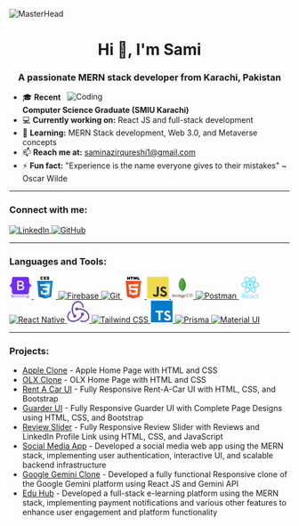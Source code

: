 ![MasterHead](https://www.dresma.ai/wp-content/uploads/2022/01/React-Native-Developer-1.gif)

<h1 align="center">Hi 👋, I'm Sami</h1>
<h3 align="center">A passionate MERN stack developer from Karachi, Pakistan</h3>

<img align="right" alt="Coding" width="400" src="https://user-images.githubusercontent.com/69011963/137184767-79a13ec7-1bb3-4341-a6da-3a149c9c159a.gif">

- 🎓 **Recent Computer Science Graduate (SMIU Karachi)**
- 💻 **Currently working on:** React JS and full-stack development
- 🌱 **Learning:** MERN Stack development, Web 3.0, and Metaverse concepts
- 📫 **Reach me at:** [saminazirqureshi1@gmail.com](mailto:saminazirqureshi1@gmail.com)
- ⚡ **Fun fact:** "Experience is the name everyone gives to their mistakes" ~ Oscar Wilde

---

<h3 align="left">Connect with me:</h3>
<p align="left">
  <a href="https://www.linkedin.com/in/sami-ahmed-420931215/" target="blank">
    <img align="center" src="https://raw.githubusercontent.com/rahuldkjain/github-profile-readme-generator/master/src/images/icons/Social/linked-in-alt.svg" alt="LinkedIn" height="30" width="40" />
  </a>
  <a href="https://github.com/Sami123d" target="blank">
    <img align="center" src="https://raw.githubusercontent.com/rahuldkjain/github-profile-readme-generator/master/src/images/icons/Social/github-alt.svg" alt="GitHub" height="30" width="40" />
  </a>
</p>

---

<h3 align="left">Languages and Tools:</h3>
<p align="left">
  <a href="https://getbootstrap.com" target="_blank" rel="noreferrer">
    <img src="https://raw.githubusercontent.com/devicons/devicon/master/icons/bootstrap/bootstrap-plain-wordmark.svg" alt="Bootstrap" width="40" height="40"/> 
  </a> 
  <a href="https://www.w3schools.com/css/" target="_blank" rel="noreferrer">
    <img src="https://raw.githubusercontent.com/devicons/devicon/master/icons/css3/css3-original-wordmark.svg" alt="CSS3" width="40" height="40"/> 
  </a> 
  <a href="https://firebase.google.com/" target="_blank" rel="noreferrer">
    <img src="https://www.vectorlogo.zone/logos/firebase/firebase-icon.svg" alt="Firebase" width="40" height="40"/> 
  </a> 
  <a href="https://git-scm.com/" target="_blank" rel="noreferrer">
    <img src="https://www.vectorlogo.zone/logos/git-scm/git-scm-icon.svg" alt="Git" width="40" height="40"/> 
  </a> 
  <a href="https://www.w3.org/html/" target="_blank" rel="noreferrer">
    <img src="https://raw.githubusercontent.com/devicons/devicon/master/icons/html5/html5-original-wordmark.svg" alt="HTML5" width="40" height="40"/> 
  </a> 
  <a href="https://developer.mozilla.org/en-US/docs/Web/JavaScript" target="_blank" rel="noreferrer">
    <img src="https://raw.githubusercontent.com/devicons/devicon/master/icons/javascript/javascript-original.svg" alt="JavaScript" width="40" height="40"/> 
  </a> 
  <a href="https://www.mongodb.com/" target="_blank" rel="noreferrer">
    <img src="https://raw.githubusercontent.com/devicons/devicon/master/icons/mongodb/mongodb-original-wordmark.svg" alt="MongoDB" width="40" height="40"/> 
  </a> 
  <a href="https://postman.com" target="_blank" rel="noreferrer">
    <img src="https://www.vectorlogo.zone/logos/getpostman/getpostman-icon.svg" alt="Postman" width="40" height="40"/> 
  </a> 
  <a href="https://reactjs.org/" target="_blank" rel="noreferrer">
    <img src="https://raw.githubusercontent.com/devicons/devicon/master/icons/react/react-original-wordmark.svg" alt="React" width="40" height="40"/> 
  </a> 
  <a href="https://reactnative.dev/" target="_blank" rel="noreferrer">
    <img src="https://reactnative.dev/img/header_logo.svg" alt="React Native" width="40" height="40"/> 
  </a> 
  <a href="https://redux.js.org" target="_blank" rel="noreferrer">
    <img src="https://raw.githubusercontent.com/devicons/devicon/master/icons/redux/redux-original.svg" alt="Redux" width="40" height="40"/> 
  </a> 
  <a href="https://tailwindcss.com/" target="_blank" rel="noreferrer">
    <img src="https://www.vectorlogo.zone/logos/tailwindcss/tailwindcss-icon.svg" alt="Tailwind CSS" width="40" height="40"/> 
  </a>
  <a href="https://www.typescriptlang.org/" target="_blank" rel="noreferrer">
    <img src="https://raw.githubusercontent.com/devicons/devicon/master/icons/typescript/typescript-original.svg" alt="TypeScript" width="40" height="40"/> 
  </a>
  <a href="https://prisma.io" target="_blank" rel="noreferrer">
    <img src="https://www.vectorlogo.zone/logos/prismaio/prismaio-icon.svg" alt="Prisma" width="40" height="40"/> 
  </a>
  <a href="https://mui.com" target="_blank" rel="noreferrer">
    <img src="https://img.icons8.com/color/452/material-ui.png" alt="Material UI" width="40" height="40"/> 
  </a>
</p>

---

<h3 align="left">Projects:</h3>
<ul>
  <li><a href="https://sami123d.github.io/apple-site/" target="_blank">Apple Clone</a> - Apple Home Page with HTML and CSS</li>
  <li><a href="https://sami123d.github.io/olx-clone/" target="_blank">OLX Clone</a> - OLX Home Page with HTML and CSS</li>
  <li><a href="https://rentacarui.netlify.app/" target="_blank">Rent A Car UI</a> - Fully Responsive Rent-A-Car UI with HTML, CSS, and Bootstrap</li>
  <li><a href="https://guarderwebtask.netlify.app/" target="_blank">Guarder UI</a> - Fully Responsive Guarder UI with Complete Page Designs using HTML, CSS, and Bootstrap</li>
  <li><a href="https://sami123d.github.io/Review-Slider/" target="_blank">Review Slider</a> - Fully Responsive Review Slider with Reviews and LinkedIn Profile Link using HTML, CSS, and JavaScript</li>
  <li><a href="https://social-frontend-vercel.vercel.app/" target="_blank">Social Media App</a> - Developed a social media web app using the MERN stack, implementing user authentication, interactive UI, and scalable backend infrastructure</li>
  <li><a href="https://gemini-rho-gray.vercel.app/" target="_blank">Google Gemini Clone</a> - Developed a fully functional Responsive clone of the Google Gemini platform using React JS and Gemini API</li>
  <li><a href="https://e-learning-platform-green.vercel.app/" target="_blank">Edu Hub</a> - Developed a full-stack e-learning platform using the MERN stack, implementing payment notifications and various other features to enhance user engagement and platform functionality</li>
</ul>

